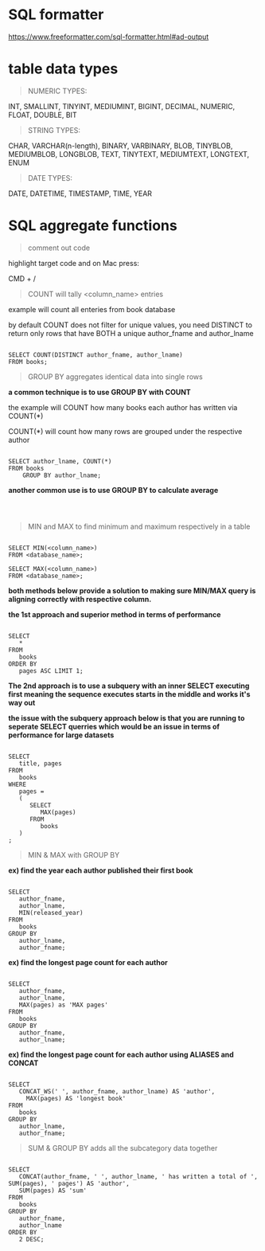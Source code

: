# SQL formatter

https://www.freeformatter.com/sql-formatter.html#ad-output

# table data types

> NUMERIC TYPES:

INT, SMALLINT, TINYINT, MEDIUMINT,
BIGINT, DECIMAL, NUMERIC, FLOAT,
DOUBLE, BIT

> STRING TYPES:

CHAR, VARCHAR(n-length), BINARY, VARBINARY,
BLOB, TINYBLOB, MEDIUMBLOB, LONGBLOB,
TEXT, TINYTEXT, MEDIUMTEXT, LONGTEXT,
ENUM

> DATE TYPES:

DATE, DATETIME, TIMESTAMP, TIME,
YEAR

# SQL aggregate functions

> comment out code

highlight target code and on Mac press: 

CMD + / 

> COUNT will tally <column_name> entries

example will count all enteries from book database

by default COUNT does not filter for unique values, you need DISTINCT to return only rows that have BOTH a unique author_fname and author_lname

```

SELECT COUNT(DISTINCT author_fname, author_lname)
FROM books;

```

> GROUP BY aggregates identical data into single rows

**a common technique is to use GROUP BY with COUNT**

the example will COUNT how many books each author has written via COUNT(*) 

COUNT(*) will count how many rows are grouped under the respective author

```

SELECT author_lname, COUNT(*)
FROM books
	GROUP BY author_lname;

```

**another common use is to use GROUP BY to calculate average**

```



```

> MIN and MAX to find minimum and maximum respectively in a table

```

SELECT MIN(<column_name>)
FROM <database_name>;

SELECT MAX(<column_name>)
FROM <database_name>;

```

**both methods below provide a solution to making sure MIN/MAX query is aligning correctly with respective column.**

**the 1st approach and superior method in terms of performance**

```

SELECT
   * 
FROM
   books 
ORDER BY
   pages ASC LIMIT 1;

```

**The 2nd approach is to use a subquery with an inner SELECT executing first meaning the sequence executes starts in the middle and works it's way out**

**the issue with the subquery approach below is that you are running to seperate SELECT querries which would be an issue in terms of performance for large datasets**

```

SELECT
   title, pages
FROM
   books
WHERE
   pages =
   (
      SELECT
         MAX(pages)
      FROM
         books
   )
;

```

> MIN & MAX with GROUP BY

**ex) find the year each author published their first book**

```

SELECT
   author_fname,
   author_lname,
   MIN(released_year)
FROM
   books
GROUP BY
   author_lname,
   author_fname;

```

**ex) find the longest page count for each author**

```

SELECT
   author_fname,
   author_lname,
   MAX(pages) as 'MAX pages' 
FROM
   books 
GROUP BY
   author_fname,
   author_lname;

```

**ex) find the longest page count for each author using ALIASES and CONCAT**

```

SELECT
   CONCAT_WS(' ', author_fname, author_lname) AS 'author',
	 MAX(pages) AS 'longest book'
FROM
   books
GROUP BY
   author_lname,
   author_fname;

```

> SUM & GROUP BY adds all the subcategory data together


```

SELECT
   CONCAT(author_fname, ' ', author_lname, ' has written a total of ', SUM(pages), ' pages') AS 'author',
   SUM(pages) AS 'sum' 
FROM
   books 
GROUP BY
   author_fname,
   author_lname 
ORDER BY
   2 DESC;

```

